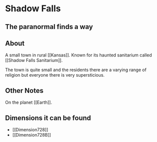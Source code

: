 # Shadow Falls
## The paranormal finds a way

## About
A small town in rural [[Kansas]]. Known for its haunted sanitarium called [[Shadow Falls Sanitarium]]. 

The town is quite small and the residents there are a varying range of religion but everyone there is very supersticious.

## Other Notes
On the planet [[Earth]].

## Dimensions it can be found
- [[Dimension728]]
-  [[Dimension728B]]